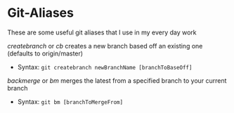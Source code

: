 # Git-Aliases
These are some useful git aliases that I use in my every day work

*createbranch* or *cb* creates a new branch based off an existing one (defaults to origin/master)
 - Syntax:
 ``` git createbranch newBranchName [branchToBaseOff] ```
  
*backmerge* or *bm* merges the latest from a specified branch to your current branch
- Syntax:
``` git bm [branchToMergeFrom] ```
